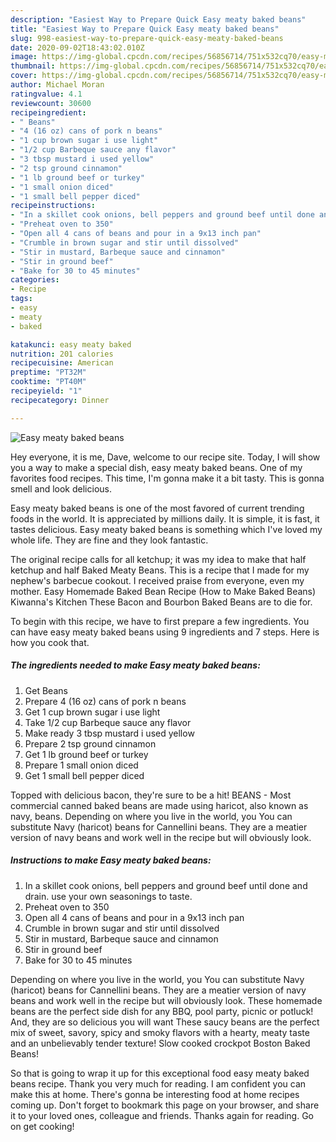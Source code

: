 ```yaml
---
description: "Easiest Way to Prepare Quick Easy meaty baked beans"
title: "Easiest Way to Prepare Quick Easy meaty baked beans"
slug: 998-easiest-way-to-prepare-quick-easy-meaty-baked-beans
date: 2020-09-02T18:43:02.010Z
image: https://img-global.cpcdn.com/recipes/56856714/751x532cq70/easy-meaty-baked-beans-recipe-main-photo.jpg
thumbnail: https://img-global.cpcdn.com/recipes/56856714/751x532cq70/easy-meaty-baked-beans-recipe-main-photo.jpg
cover: https://img-global.cpcdn.com/recipes/56856714/751x532cq70/easy-meaty-baked-beans-recipe-main-photo.jpg
author: Michael Moran
ratingvalue: 4.1
reviewcount: 30600
recipeingredient:
- " Beans"
- "4 (16 oz) cans of pork n beans"
- "1 cup brown sugar i use light"
- "1/2 cup Barbeque sauce any flavor"
- "3 tbsp mustard i used yellow"
- "2 tsp ground cinnamon"
- "1 lb ground beef or turkey"
- "1 small onion diced"
- "1 small bell pepper diced"
recipeinstructions:
- "In a skillet cook onions, bell peppers and ground beef until done and drain. use your own seasonings to taste."
- "Preheat oven to 350"
- "Open all 4 cans of beans and pour in a 9x13 inch pan"
- "Crumble in brown sugar and stir until dissolved"
- "Stir in mustard, Barbeque sauce and cinnamon"
- "Stir in ground beef"
- "Bake for 30 to 45 minutes"
categories:
- Recipe
tags:
- easy
- meaty
- baked

katakunci: easy meaty baked 
nutrition: 201 calories
recipecuisine: American
preptime: "PT32M"
cooktime: "PT40M"
recipeyield: "1"
recipecategory: Dinner

---
```



![Easy meaty baked beans](https://img-global.cpcdn.com/recipes/56856714/751x532cq70/easy-meaty-baked-beans-recipe-main-photo.jpg)

Hey everyone, it is me, Dave, welcome to our recipe site. Today, I will show you a way to make a special dish, easy meaty baked beans. One of my favorites food recipes. This time, I'm gonna make it a bit tasty. This is gonna smell and look delicious.

Easy meaty baked beans is one of the most favored of current trending foods in the world. It is appreciated by millions daily. It is simple, it is fast, it tastes delicious. Easy meaty baked beans is something which I've loved my whole life. They are fine and they look fantastic.

The original recipe calls for all ketchup; it was my idea to make that half ketchup and half Baked Meaty Beans. This is a recipe that I made for my nephew&#39;s barbecue cookout. I received praise from everyone, even my mother. Easy Homemade Baked Bean Recipe (How to Make Baked Beans) Kiwanna&#39;s Kitchen These Bacon and Bourbon Baked Beans are to die for.


To begin with this recipe, we have to first prepare a few ingredients. You can have easy meaty baked beans using 9 ingredients and 7 steps. Here is how you cook that.

<!--inarticleads1-->

##### The ingredients needed to make Easy meaty baked beans:

1. Get  Beans
1. Prepare 4 (16 oz) cans of pork n beans
1. Get 1 cup brown sugar i use light
1. Take 1/2 cup Barbeque sauce any flavor
1. Make ready 3 tbsp mustard i used yellow
1. Prepare 2 tsp ground cinnamon
1. Get 1 lb ground beef or turkey
1. Prepare 1 small onion diced
1. Get 1 small bell pepper diced


Topped with delicious bacon, they&#39;re sure to be a hit! BEANS - Most commercial canned baked beans are made using haricot, also known as navy, beans. Depending on where you live in the world, you You can substitute Navy (haricot) beans for Cannellini beans. They are a meatier version of navy beans and work well in the recipe but will obviously look. 

<!--inarticleads2-->

##### Instructions to make Easy meaty baked beans:

1. In a skillet cook onions, bell peppers and ground beef until done and drain. use your own seasonings to taste.
1. Preheat oven to 350
1. Open all 4 cans of beans and pour in a 9x13 inch pan
1. Crumble in brown sugar and stir until dissolved
1. Stir in mustard, Barbeque sauce and cinnamon
1. Stir in ground beef
1. Bake for 30 to 45 minutes


Depending on where you live in the world, you You can substitute Navy (haricot) beans for Cannellini beans. They are a meatier version of navy beans and work well in the recipe but will obviously look. These homemade beans are the perfect side dish for any BBQ, pool party, picnic or potluck! And, they are so delicious you will want These saucy beans are the perfect mix of sweet, savory, spicy and smoky flavors with a hearty, meaty taste and an unbelievably tender texture! Slow cooked crockpot Boston Baked Beans! 

So that is going to wrap it up for this exceptional food easy meaty baked beans recipe. Thank you very much for reading. I am confident you can make this at home. There's gonna be interesting food at home recipes coming up. Don't forget to bookmark this page on your browser, and share it to your loved ones, colleague and friends. Thanks again for reading. Go on get cooking!
